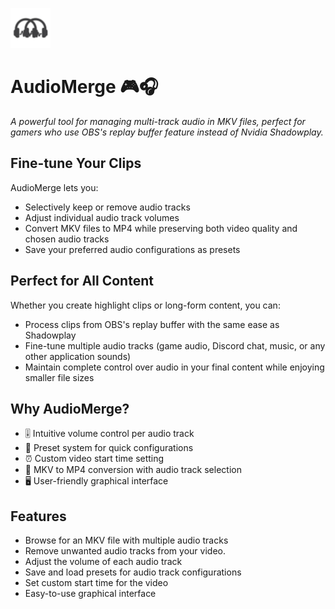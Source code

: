 ![Logo](resources/AudioMergeMKV.png)
# AudioMerge 🎮🎧

*A powerful tool for managing multi-track audio in MKV files, perfect for gamers who use OBS's replay buffer feature instead of Nvidia Shadowplay.*

## Fine-tune Your Clips
AudioMerge lets you:
- Selectively keep or remove audio tracks
- Adjust individual audio track volumes
- Convert MKV files to MP4 while preserving both video quality and chosen audio tracks
- Save your preferred audio configurations as presets

## Perfect for All Content
Whether you create highlight clips or long-form content, you can:
- Process clips from OBS's replay buffer with the same ease as Shadowplay
- Fine-tune multiple audio tracks (game audio, Discord chat, music, or any other application sounds)
- Maintain complete control over audio in your final content while enjoying smaller file sizes

## Why AudioMerge?
- 🎚️ Intuitive volume control per audio track
- 💾 Preset system for quick configurations
- ⏰ Custom video start time setting
- 🎥 MKV to MP4 conversion with audio track selection
- 🖥️ User-friendly graphical interface

## Features

- Browse for an MKV file with multiple audio tracks
- Remove unwanted audio tracks from your video.
- Adjust the volume of each audio track
- Save and load presets for audio track configurations
- Set custom start time for the video
- Easy-to-use graphical interface
